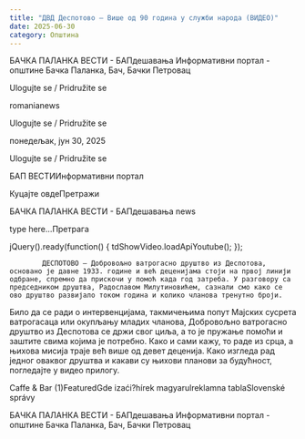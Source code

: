 ```yaml
---
title: "ДВД Деспотово – Више од 90 година у служби народа (ВИДЕО)"
date: 2025-06-30
category: Општина
---
```


БАЧКА ПАЛАНКА ВЕСТИ - БАПдешавања Информативни портал - општине Бачка Паланка, Бач, Бачки Петровац

Ulogujte se / Pridružite se

romanianews

Ulogujte se / Pridružite se

понедељак, јун 30, 2025

Ulogujte se / Pridružite se

БАП ВЕСТИИнформативни портал

Куцајте овдеПретражи

БАЧКА ПАЛАНКА ВЕСТИ - БАПдешавања news

type here...Претрага

jQuery().ready(function() {
                            tdShowVideo.loadApiYoutube(); 
                        });
                        
                    
            ДЕСПОТОВО – Добровољно ватрогасно друштво из Деспотова, основано је давне 1933. године и већ деценијама стоји на првој линији одбране, спремно да прискочи у помоћ када год затреба. У разговору са председником друштва, Радославом Милутиновићем, сазнали смо како се ово друштво развијало током година и колико чланова тренутно броји.

Било да се ради о интервенцијама, такмичењима попут Мајских сусрета ватрогасаца или окупљању младих чланова, Добровољно ватрогасно друштво из Деспотова се држи свог циља, а то је пружање помоћи и заштите свима којима је потребно.
Како и сами кажу, то раде из срца, а њихова мисија траје већ више од девет деценија. Како изгледа рад једног оваквог друштва и какави су њихови планови за будућност, погледајте у видео прилогу.

Caffe & Bar (1)FeaturedGde izaći?hírek magyarulreklamna tablaSlovenské správy

БАЧКА ПАЛАНКА ВЕСТИ - БАПдешавања Информативни портал - општине Бачка Паланка, Бач, Бачки Петровац
